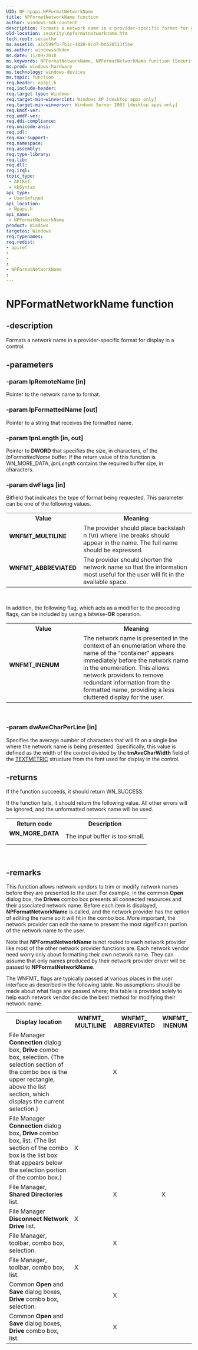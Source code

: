 ```yaml
---
UID: NF:npapi.NPFormatNetworkName
title: NPFormatNetworkName function
author: windows-sdk-content
description: Formats a network name in a provider-specific format for display in a control.
old-location: security\npformatnetworkname.htm
tech.root: secauthn
ms.assetid: a1d599fb-7b1c-4828-9cd7-bd520513f5be
ms.author: windowssdkdev
ms.date: 11/09/2018
ms.keywords: NPFormatNetworkName, NPFormatNetworkName function [Security], WNFMT_ABBREVIATED, WNFMT_INENUM, WNFMT_MULTILINE, _mnp_npformatnetworkname, npapi/NPFormatNetworkName, security.npformatnetworkname
ms.prod: windows-hardware
ms.technology: windows-devices
ms.topic: function
req.header: npapi.h
req.include-header: 
req.target-type: Windows
req.target-min-winverclnt: Windows XP [desktop apps only]
req.target-min-winversvr: Windows Server 2003 [desktop apps only]
req.kmdf-ver: 
req.umdf-ver: 
req.ddi-compliance: 
req.unicode-ansi: 
req.idl: 
req.max-support: 
req.namespace: 
req.assembly: 
req.type-library: 
req.lib: 
req.dll: 
req.irql: 
topic_type:
 - APIRef
 - kbSyntax
api_type:
 - UserDefined
api_location:
 - Npapi.h
api_name:
 - NPFormatNetworkName
product: Windows
targetos: Windows
req.typenames: 
req.redist: 
- apiref
: 
- 
: 
- NPFormatNetworkName
: 
---
```


# NPFormatNetworkName function


## -description


Formats a network name in a provider-specific format for display in a control.


## -parameters




### -param lpRemoteName [in]

Pointer to the network name to format.


### -param lpFormattedName [out]

Pointer to a string that receives the formatted name. 


### -param lpnLength [in, out]

Pointer to <b>DWORD</b> that specifies the size, in characters, of the <i>lpFormattedName</i> buffer. If the return value of this function is WN_MORE_DATA, <i>lpnLength</i> contains the required buffer size, in characters.


### -param dwFlags [in]

Bitfield that indicates the type of format being requested. This parameter can be one of the following values. 




						

						
					



<table>
<tr>
<th>Value</th>
<th>Meaning</th>
</tr>
<tr>
<td width="40%"><a id="WNFMT_MULTILINE"></a><a id="wnfmt_multiline"></a><dl>
<dt><b>WNFMT_MULTILINE</b></dt>
</dl>
</td>
<td width="60%">
The provider should place  backslash n (\n)  where line breaks should appear in the name. The full name should be expressed.

</td>
</tr>
<tr>
<td width="40%"><a id="WNFMT_ABBREVIATED"></a><a id="wnfmt_abbreviated"></a><dl>
<dt><b>WNFMT_ABBREVIATED</b></dt>
</dl>
</td>
<td width="60%">
The provider should shorten the network name so that the information most useful for the user will fit in the available space.

</td>
</tr>
</table>
 


In addition, the following flag, which acts as a modifier to the preceding flags, can be included by using a bitwise-<b>OR</b> operation.



<table>
<tr>
<th>Value</th>
<th>Meaning</th>
</tr>
<tr>
<td width="40%"><a id="WNFMT_INENUM"></a><a id="wnfmt_inenum"></a><dl>
<dt><b>WNFMT_INENUM</b></dt>
</dl>
</td>
<td width="60%">
The network name is presented in the context of an enumeration where the name of the "container" appears immediately before the network name in the enumeration. This allows network providers to remove redundant information from the formatted name, providing a less cluttered display for the user.

</td>
</tr>
</table>
 


### -param dwAveCharPerLine [in]

Specifies the average number of characters that will fit on a single line where the network name is being presented. Specifically, this value is defined as the width of the control divided by the <b>tmAveCharWidth</b> field of the 
<a href="https://msdn.microsoft.com/0a46da58-5d0f-4db4-bba6-9e1b6c1f892c">TEXTMETRIC</a> structure from the font used for display in the control.


## -returns



If the function succeeds, it should return WN_SUCCESS.
					

If the function fails, it should return the following value. All other errors will be ignored, and the unformatted network name will be used.

<table>
<tr>
<th>Return code</th>
<th>Description</th>
</tr>
<tr>
<td width="40%">
<dl>
<dt><b>WN_MORE_DATA</b></dt>
</dl>
</td>
<td width="60%">
The input buffer is too small.

</td>
</tr>
</table>
 




## -remarks



This function allows network vendors to trim or modify network names before they are presented to the user. For example, in the common <b>Open</b> dialog box, the <b>Drives</b> combo box presents all connected resources and their associated network name. Before each item is displayed, <b>NPFormatNetworkName</b> is called, and the network provider has the option of editing the name so it will fit in the combo box. More important, the network provider can edit the name to present the most significant portion of the network name to the user.

Note that <b>NPFormatNetworkName</b> is not routed to each network provider like most of the other network provider functions are. Each network vendor need worry only about formatting their own network name. They can assume that only names produced by their network provider driver will be passed to <b>NPFormatNetworkName</b>.

The WNFMT_ flags are typically passed at various places in the user interface as described in the following table. No assumptions should be made about what flags are passed where; this table is provided solely to help each network vendor  decide the best method for modifying their network name.

<table>
<tr>
<th>Display location</th>
<th>WNFMT_
MULTILINE</th>
<th>WNFMT_
ABBREVIATED</th>
<th>WNFMT_
INENUM</th>
</tr>
<tr>
<td>
File Manager <b>Connection</b> dialog box, <b>Drive</b> combo box, selection. (The selection section of the combo box is the upper rectangle, above the list section, which displays the current selection.)

</td>
<td> </td>
<td>
X

</td>
<td> </td>
</tr>
<tr>
<td>
File Manager <b>Connection</b> dialog box, <b>Drive</b> combo box, list. (The list section of the combo box is the list box that appears below the selection portion of the combo box.)

</td>
<td>
X

</td>
<td> </td>
<td> </td>
</tr>
<tr>
<td>
File Manager, <b>Shared Directories</b> list.

</td>
<td> </td>
<td>
X

</td>
<td>
X

</td>
</tr>
<tr>
<td>
File Manager <b>Disconnect Network Drive</b> list.

</td>
<td>
X

</td>
<td> </td>
<td> </td>
</tr>
<tr>
<td>
File Manager, toolbar, combo box, selection.

</td>
<td> </td>
<td>
X

</td>
<td> </td>
</tr>
<tr>
<td>
File Manager, toolbar, combo box, list.

</td>
<td>
X

</td>
<td> </td>
<td> </td>
</tr>
<tr>
<td>
Common <b>Open</b> and <b>Save</b> dialog boxes, <b>Drive</b> combo box, selection.

</td>
<td> </td>
<td>
X

</td>
<td> </td>
</tr>
<tr>
<td>
Common <b>Open</b> and <b>Save</b> dialog boxes, <b>Drive</b> combo box, list.

</td>
<td> </td>
<td>
X

</td>
<td> </td>
</tr>
</table>
 



